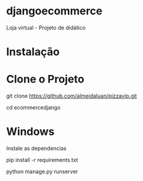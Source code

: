 # djangoecommerce
Loja virtual - Projeto de didático

# Instalação

# Clone o Projeto

git clone https://github.com/almeidaluan/pizzavip.git

cd ecommercedjango

# Windows

Instale as dependencias

pip install -r requirements.txt

python manage.py runserver
